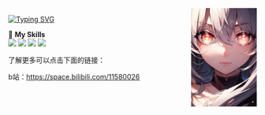 <img align='right' src="assets/00088-2871077607.jpg" height="200">

[![Typing SVG](https://readme-typing-svg.herokuapp.com?size=25&duration=2500&color=8C43EA&vCenter=true&width=200&height=40&lines=Hi+Welcome!;I'm+Kusuriuri)](https://git.io/typing-svg)

🌟 **My Skills**  
![](https://img.shields.io/badge/-Python-00599C?style=flat-square&logo=Python&logoColor=fff)
![](https://img.shields.io/badge/-Pytorch-3776AB?style=flat-square&logo=Pytorch&logoColor=fff)
![](https://img.shields.io/badge/-C++-A8B9CC?style=flat-square&logo=Cplusplus&logoColor=fff)
![](https://img.shields.io/badge/-C-A8B9CC?style=flat-square&logo=C&logoColor=fff)

了解更多可以点击下面的链接：

b站：https://space.bilibili.com/11580026
